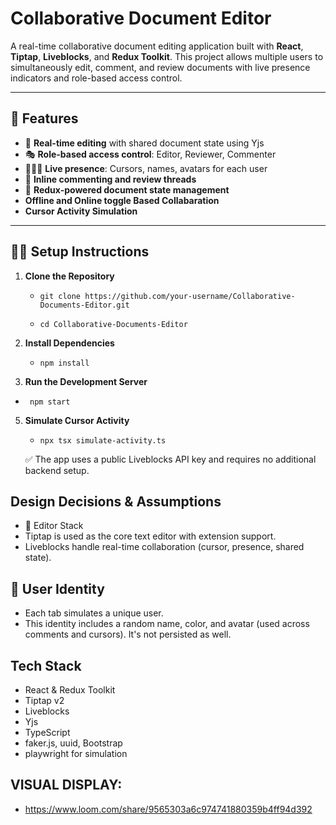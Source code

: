 # Collaborative Document Editor

A real-time collaborative document editing application built with **React**, **Tiptap**, **Liveblocks**, and **Redux Toolkit**. This project allows multiple users to simultaneously edit, comment, and review documents with live presence indicators and role-based access control.

---

## 🚀 Features

- 📝 **Real-time editing** with shared document state using Yjs
- 🎭 **Role-based access control**: Editor, Reviewer, Commenter
- 🧑‍🤝‍🧑 **Live presence**: Cursors, names, avatars for each user
- 💬 **Inline commenting and review threads**
- 🔌 **Redux-powered document state management**
-  **Offline and Online toggle Based Collabaration**
-  **Cursor Activity Simulation**

---

## 🧑‍💻 Setup Instructions

1. **Clone the Repository**
   
   - ```git clone https://github.com/your-username/Collaborative-Documents-Editor.git```
   
   - `cd Collaborative-Documents-Editor`

3. **Install Dependencies**
   - ```npm install```

4. **Run the Development Server**
  - ``` npm start```
   
5. **Simulate Cursor Activity**
    - ```npx tsx simulate-activity.ts```

   ✅ The app uses a public Liveblocks API key and requires no additional backend setup.


## Design Decisions & Assumptions
- 📐 Editor Stack
- Tiptap is used as the core text editor with extension support.
- Liveblocks handle real-time collaboration (cursor, presence, shared state).

## 👤 User Identity
- Each tab simulates a unique user.
- This identity includes a random name, color, and avatar (used across comments and cursors). It's not persisted as well.


## Tech Stack
- React & Redux Toolkit
- Tiptap v2
- Liveblocks
- Yjs
- TypeScript
- faker.js, uuid, Bootstrap
- playwright for simulation

## VISUAL DISPLAY:
- https://www.loom.com/share/9565303a6c974741880359b4ff94d392
